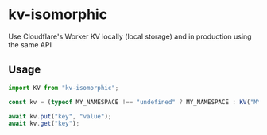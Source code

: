 # kv-isomorphic

Use Cloudflare's Worker KV locally (local storage) and in production using the same API

## Usage

```typescript
import KV from "kv-isomorphic";

const kv = (typeof MY_NAMESPACE !== "undefined" ? MY_NAMESPACE : KV("MY_NAMESPACE")) /* as KV */;

await kv.put("key", "value");
await kv.get("key");
```
